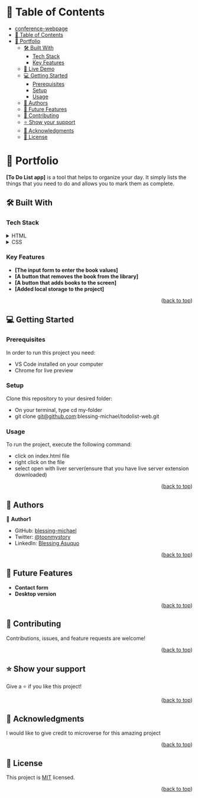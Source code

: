 
<a name="readme-top"></a>

# 📗 Table of Contents

- [conference-webpage](#conference-webpage)
- [📗 Table of Contents](#-table-of-contents)
- [📖 Portfolio ](#-portfolio-)
  - [🛠 Built With ](#-built-with-)
    - [Tech Stack ](#tech-stack-)
    - [Key Features ](#key-features-)
  - [🚀 Live Demo ](#-live-demo-)
  - [💻 Getting Started ](#-getting-started-)
    - [Prerequisites](#prerequisites)
    - [Setup](#setup)
    - [Usage](#usage)
  - [👥 Authors ](#-authors-)
  - [🔭 Future Features ](#-future-features-)
  - [🤝 Contributing ](#-contributing-)
  - [⭐️ Show your support ](#️-show-your-support-)
  - [🙏 Acknowledgments ](#-acknowledgments-)
  - [📝 License ](#-license-)


# 📖 Portfolio <a name="about-project"></a>


**[To Do List app]** is a tool that helps to organize your day. It simply lists the things that you need to do and allows you to mark them as complete.

## 🛠 Built With <a name="built-with"></a>

### Tech Stack <a name="tech-stack"></a>

<details>
  <summary>HTML</summary>
    <ul>
    <li><a href="https://html.com/">CSS</a></li>
  </ul>
  
</details>

<details>
  <summary>CSS</summary>
  <ul>
    <li><a href="https://css.com/">HTML</a></li>
  </ul>
</details>

### Key Features <a name="key-features"></a>


- **[The input form to enter the book values]**
- **[A button that removes the book from the library]**
- **[A button that adds books to the screen]**
- **[Added local storage to the project]**


<p align="right">(<a href="#readme-top">back to top</a>)</p>


## 💻 Getting Started <a name="getting-started"></a>


### Prerequisites

In order to run this project you need:
- VS Code installed on your computer
- Chrome for live preview


### Setup

Clone this repository to your desired folder:

- On your terminal, type cd my-folder
- git clone git@github.com:blessing-michael/todolist-web.git
  


### Usage

To run the project, execute the following command:
- click on index.html file
- right click on the file
- select open with liver server(ensure that you have live server extension downloaded)


<p align="right">(<a href="#readme-top">back to top</a>)</p>


## 👥 Authors <a name="authors"></a>

👤 **Author1**

- GitHub: [blessing-michael](https://github.com/blessing-michael)
- Twitter: [@toonmystory](https://twitter.com/toonmystory)
- LinkedIn: [Blessing Asuquo](https://www.linkedin.com/in/blessing-asuquo-4509981a2/)


<p align="right">(<a href="#readme-top">back to top</a>)</p>


## 🔭 Future Features <a name="future-features"></a>

- **Contact form**
- **Desktop version**


<p align="right">(<a href="#readme-top">back to top</a>)</p>


## 🤝 Contributing <a name="contributing"></a>

Contributions, issues, and feature requests are welcome!

 
<p align="right">(<a href="#readme-top">back to top</a>)</p>


## ⭐️ Show your support <a name="support"></a>

Give a ⭐️ if you like this project!

<p align="right">(<a href="#readme-top">back to top</a>)</p>


## 🙏 Acknowledgments <a name="acknowledgements"></a>

I would like to give credit to microverse for this amazing project 



<p align="right">(<a href="#readme-top">back to top</a>)</p>


## 📝 License <a name="license"></a>

This project is [MIT](https://github.com/blessing-michael/portfolio/blob/blessing-michael-patch-1/LICENSE) licensed.


<p align="right">(<a href="#readme-top">back to top</a>)</p>